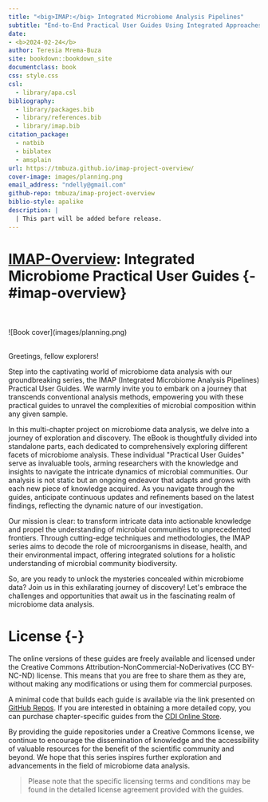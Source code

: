 ```yaml
--- 
title: "<big>IMAP:</big> Integrated Microbiome Analysis Pipelines"
subtitle: "End-to-End Practical User Guides Using Integrated Approaches"
date:
- <b>2024-02-24</b>
author: Teresia Mrema-Buza
site: bookdown::bookdown_site
documentclass: book
css: style.css
csl: 
  - library/apa.csl
bibliography:
  - library/packages.bib
  - library/references.bib
  - library/imap.bib
citation_package:
  - natbib
  - biblatex
  - amsplain
url: https://tmbuza.github.io/imap-project-overview/
cover-image: images/planning.png
email_address: "ndelly@gmail.com"
github-repo: tmbuza/imap-project-overview
biblio-style: apalike
description: |
  | This part will be added before release.
---
```





<!-- # Google fonts -->
<link rel="preconnect" href="https://fonts.googleapis.com">
<link rel="preconnect" href="https://fonts.gstatic.com" crossorigin>
<link href="https://fonts.googleapis.com/css2?family=Anton" rel="stylesheet">
<link href="https://fonts.googleapis.com/css2?family=Roboto:wght@100;300;400;500;700,900&display=swap" rel="stylesheet">
<link href="https://fonts.googleapis.com/css2?family=Oswald:wght@300;400;700&display=swap" rel="stylesheet">
<link href="https://fonts.googleapis.com/css2?family=Merriweather:wght@300;400;700&display=swap" rel="stylesheet">
<link href="https://fonts.googleapis.com/css2?family=Montserrat:wght@100;200;300;400;700&display=swap" rel="stylesheet">

<!-- # CSS -->
<link rel="stylesheet" href="https://cdnjs.cloudflare.com/ajax/libs/font-awesome/5.15.3/css/all.min.css">
<link rel="stylesheet" href="https://cdnjs.cloudflare.com/ajax/libs/animate.css/4.1.1/animate.min.css">


# <u>IMAP-Overview</u>: Integrated Microbiome Practical User Guides {-#imap-overview}

<br>
<br>
![Book cover](images/planning.png)
<br>
<br>

Greetings, fellow explorers!

Step into the captivating world of microbiome data analysis with our groundbreaking series, the IMAP (Integrated Microbiome Analysis Pipelines) Practical User Guides. We warmly invite you to embark on a journey that transcends conventional analysis methods, empowering you with these practical guides to unravel the complexities of microbial composition within any given sample.

In this multi-chapter project on microbiome data analysis, we delve into a journey of exploration and discovery. The eBook is thoughtfully divided into standalone parts, each dedicated to comprehensively exploring different facets of microbiome analysis. These individual "Practical User Guides" serve as invaluable tools, arming researchers with the knowledge and insights to navigate the intricate dynamics of microbial communities. Our analysis is not static but an ongoing endeavor that adapts and grows with each new piece of knowledge acquired. As you navigate through the guides, anticipate continuous updates and refinements based on the latest findings, reflecting the dynamic nature of our investigation.

Our mission is clear: to transform intricate data into actionable knowledge and propel the understanding of microbial communities to unprecedented frontiers. Through cutting-edge techniques and methodologies, the IMAP series aims to decode the role of microorganisms in disease, health, and their environmental impact, offering integrated solutions for a holistic understanding of microbial community biodiversity.

So, are you ready to unlock the mysteries concealed within microbiome data? Join us in this exhilarating journey of discovery! Let's embrace the challenges and opportunities that await us in the fascinating realm of microbiome data analysis.


# License {-}
The online versions of these guides are freely available and licensed under the Creative Commons Attribution-NonCommercial-NoDerivatives (CC BY-NC-ND) license. This means that you are free to share them as they are, without making any modifications or using them for commercial purposes.

A minimal code that builds each guide is available via the link presented on [GitHub Repos](https://microbiome.complexdatainsights.com/appendices.html#imap-repos). If you are interested in obtaining a more detailed copy, you can purchase chapter-specific guides from the [CDI Online Store](https://complexdatainsights.com/shop).

By providing the guide repositories under a Creative Commons license, we continue to encourage the dissemination of knowledge and the accessibility of valuable resources for the benefit of the scientific community and beyond. We hope that this series inspires further exploration and advancements in the field of microbiome data analysis.

> Please note that the specific licensing terms and conditions may be found in the detailed license agreement provided with the guides.



